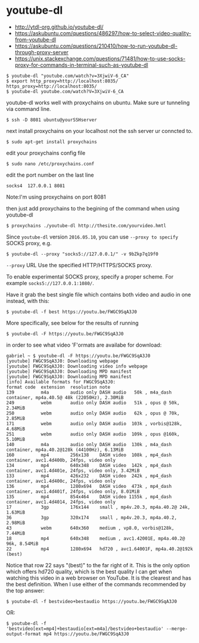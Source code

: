 # youtube-dl

- http://ytdl-org.github.io/youtube-dl/
- https://askubuntu.com/questions/486297/how-to-select-video-quality-from-youtube-dl
- https://askubuntu.com/questions/210410/how-to-run-youtube-dl-through-proxy-server
- https://unix.stackexchange.com/questions/71481/how-to-use-socks-proxy-for-commands-in-terminal-such-as-youtube-dl

```
$ youtube-dl "youtube.com/watch?v=3XjwiV-6_CA"
$ export http_proxy=http://localhost:8035/ https_proxy=http://localhost:8035/
$ youtube-dl youtube.com/watch?V=3XjwiV-6_CA
```


youtube-dl works well with proxychains on ubuntu. Make sure ur tunneling via command line.

```
$ ssh -D 8081 ubuntu@yourSSHserver
```

next install proxychains on your localhost not the ssh server ur conncted to.

```
$ sudo apt-get install proxychains
```

edit your proxychains config file

```
$ sudo nano /etc/proxychains.conf
```

edit the port number on the last line

```
socks4  127.0.0.1 8081
```

Note:I'm using proxychains on port 8081

then just add proxychains to the begining of the command when using youtube-dl

```
$ proxychains ./youtube-dl http://thesite.com/yourvideo.hmtl 
```

Since `youtube-dl` version `2016.05.10`, you can use `--proxy to specify` SOCKS proxy, e.g.

```
$ youtube-dl --proxy "socks5://127.0.0.1/" -v 9bZkp7q19f0
```

`--proxy` URL Use the specified HTTP/HTTPS/SOCKS proxy.

To enable experimental SOCKS proxy, specify a proper scheme. For example `socks5://127.0.0.1:1080/`.



Have it grab the best single file which contains both video and audio in one instead, with this:

```
$ youtube-dl -f best https://youtu.be/FWGC9SqA3J0
```

More specifically, see below for the results of running

```
$ youtube-dl -F https://youtu.be/FWGC9SqA3J0
```

in order to see what video 'F'ormats are availabe for download:

```
gabriel ~ $ youtube-dl -F https://youtu.be/FWGC9SqA3J0
[youtube] FWGC9SqA3J0: Downloading webpage
[youtube] FWGC9SqA3J0: Downloading video info webpage
[youtube] FWGC9SqA3J0: Downloading MPD manifest
[youtube] FWGC9SqA3J0: Downloading MPD manifest
[info] Available formats for FWGC9SqA3J0:
format code  extension  resolution note
139          m4a        audio only DASH audio   50k , m4a_dash container, mp4a.40.5@ 48k (22050Hz), 2.30MiB
249          webm       audio only DASH audio   51k , opus @ 50k, 2.34MiB
250          webm       audio only DASH audio   62k , opus @ 70k, 2.85MiB
171          webm       audio only DASH audio  103k , vorbis@128k, 4.68MiB
251          webm       audio only DASH audio  109k , opus @160k, 5.10MiB
140          m4a        audio only DASH audio  130k , m4a_dash container, mp4a.40.2@128k (44100Hz), 6.13MiB
160          mp4        256x138    DASH video  108k , mp4_dash container, avc1.4d400b, 24fps, video only
134          mp4        640x348    DASH video  142k , mp4_dash container, avc1.4d401e, 24fps, video only, 3.42MiB
133          mp4        426x232    DASH video  242k , mp4_dash container, avc1.4d400c, 24fps, video only
136          mp4        1280x694   DASH video  473k , mp4_dash container, avc1.4d401f, 24fps, video only, 8.01MiB
135          mp4        854x464    DASH video 1155k , mp4_dash container, avc1.4d4014, 24fps, video only
17           3gp        176x144    small , mp4v.20.3, mp4a.40.2@ 24k, 1.63MiB
36           3gp        320x174    small , mp4v.20.3, mp4a.40.2, 2.98MiB
43           webm       640x360    medium , vp8.0, vorbis@128k, 7.44MiB
18           mp4        640x348    medium , avc1.42001E, mp4a.40.2@ 96k, 8.54MiB
22           mp4        1280x694   hd720 , avc1.64001F, mp4a.40.2@192k (best) 
```

Notice that row 22 says "(best)" to the far right of it. This is the only option which offers hd720 quality, which is the best quality I can get when watching this video in a web browser on YouTube. It is the clearest and has the best definition. When I use either of the commands recommended by the top answer:

```
$ youtube-dl -f bestvideo+bestaudio https://youtu.be/FWGC9SqA3J0
```

OR:

```
$ youtube-dl -f 'bestvideo[ext=mp4]+bestaudio[ext=m4a]/bestvideo+bestaudio' --merge-output-format mp4 https://youtu.be/FWGC9SqA3J0

```
